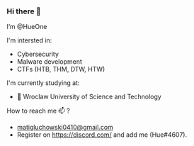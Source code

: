 ### Hi there 👋


I’m @HueOne

I'm intersted in:
 - Cybersecurity
 - Malware development
 - CTFs (HTB, THM, DTW, HTW)

I'm currently studying at:
  - 🧶 Wroclaw University of Science and Technology


How to reach me 📫 ?
- matigluchowski0410@gmail.com
- Register on https://discord.com/ and add me (Hue#4607).



